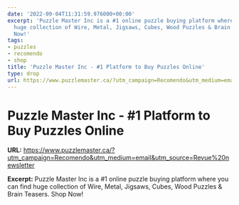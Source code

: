 ```yaml
---
date: '2022-09-04T11:31:59.976000+00:00'
excerpt: 'Puzzle Master Inc is a #1 online puzzle buying platform where you can find
  huge collection of Wire, Metal, Jigsaws, Cubes, Wood Puzzles & Brain Teasers. Shop
  Now!'
tags:
- puzzles
- recomendo
- shop
title: 'Puzzle Master Inc - #1 Platform to Buy Puzzles Online'
type: drop
url: https://www.puzzlemaster.ca/?utm_campaign=Recomendo&utm_medium=email&utm_source=Revue%20newsletter
---
```


# Puzzle Master Inc - #1 Platform to Buy Puzzles Online

**URL:** https://www.puzzlemaster.ca/?utm_campaign=Recomendo&utm_medium=email&utm_source=Revue%20newsletter

**Excerpt:** Puzzle Master Inc is a #1 online puzzle buying platform where you can find huge collection of Wire, Metal, Jigsaws, Cubes, Wood Puzzles & Brain Teasers. Shop Now!
